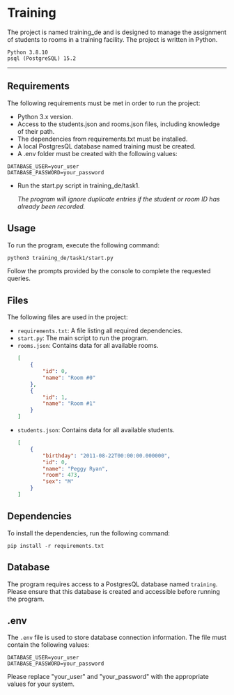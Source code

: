 # Training
The project is named training_de and is designed to manage the assignment of students to rooms in a training facility. The project is written in Python.
```
Python 3.8.10
psql (PostgreSQL) 15.2
```
---
## Requirements
The following requirements must be met in order to run the project:

* Python 3.x version.
* Access to the students.json and rooms.json files, including knowledge of their path.
* The dependencies from requirements.txt must be installed.
* A local PostgresQL database named training must be created.
* A .env folder must be created with the following values:

```.env
DATABASE_USER=your_user
DATABASE_PASSWORD=your_password
```

* Run the start.py script in training_de/task1.


  <em>The program will ignore duplicate entries if the student or room ID has already been recorded.</em>

## Usage
To run the program, execute the following command:

```bash
python3 training_de/task1/start.py
```
Follow the prompts provided by the console to complete the requested queries.


## Files
The following files are used in the project:

* ```requirements.txt```: A file listing all required dependencies.
* ```start.py```: The main script to run the program.
* ```rooms.json```: Contains data for all available rooms.
    ```json 
    [
        {
            "id": 0,
            "name": "Room #0"
        },
        {
            "id": 1,
            "name": "Room #1"
        }
    ]
    ```
* ```students.json```: Contains data for all available students.
    ```json lines
    [
        {
            "birthday": "2011-08-22T00:00:00.000000",
            "id": 0,
            "name": "Peggy Ryan",
            "room": 473,
            "sex": "M"
        }
    ]
    ```

## Dependencies
To install the dependencies, run the following command:
```
pip install -r requirements.txt
```
## Database
The program requires access to a PostgresQL database named ```training```. Please ensure that this database is created and accessible before running the program.

## .env 
The ```.env``` file is used to store database connection information. The file must contain the following values:

```
DATABASE_USER=your_user
DATABASE_PASSWORD=your_password
```
Please replace "your_user" and "your_password" with the appropriate values for your system.
